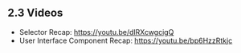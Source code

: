 ## 2.3 Videos

* Selector Recap: https://youtu.be/dlRXcwgcigQ
* User Interface Component Recap: https://youtu.be/bp6HzzRtkjc
